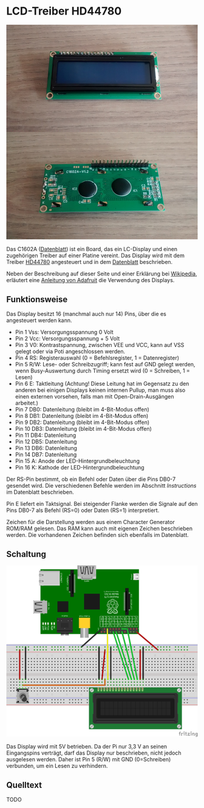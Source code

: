 LCD-Treiber HD44780 
===================

![lcd](doc/lcd.jpg)

Das C1602A ([Datenblatt](doc/C1602a.pdf)) ist ein Board, das ein
LC-Display und einen zugehörigen Treiber auf einer Platine vereint. Das
Display wird mit dem Treiber 
[HD44780](http://www.mikrocontroller.net/articles/HD44780)
angesteuert und in dem
[Datenblatt](doc/HD44780.pdf) beschrieben.

Neben der Beschreibung auf dieser Seite und einer Erklärung bei
[Wikipedia](https://de.wikipedia.org/wiki/HD44780), erläutert eine
[Anleitung von Adafruit](doc/drive-a-16x2-lcd-directly-with-a-raspberry-pi.pdf) die Verwendung des Displays.

Funktionsweise
--------------

Das Display besitzt 16 (manchmal auch nur 14) Pins, über die es
angesteuert werden kann. 

- Pin 1 Vss: Versorgungsspannung 0 Volt
- Pin 2 Vcc: Versorgungsspannung + 5 Volt
- Pin 3 V0: Kontrastspannung, zwischen VEE und VCC, kann auf VSS
  gelegt oder via Poti angeschlossen werden. 
- Pin 4 RS: Registerauswahl (0 = Befehlsregister, 1 = Datenregister)
- Pin 5 R/W: Lese- oder Schreibzugriff; kann fest auf GND gelegt
  werden, wenn Busy-Auswertung durch Timing ersetzt wird (0 =
  Schreiben, 1 = Lesen)
- Pin 6 E: Taktleitung (Achtung! Diese Leitung hat im Gegensatz zu den
  anderen bei einigen Displays keinen internen Pullup, man muss also
  einen externen vorsehen, falls man mit Open-Drain-Ausgängen
  arbeitet.)
- Pin 7 DB0: Datenleitung (bleibt im 4-Bit-Modus offen)
- Pin 8 DB1: Datenleitung (bleibt im 4-Bit-Modus offen)
- Pin 9 DB2: Datenleitung (bleibt im 4-Bit-Modus offen)
- Pin 10 DB3: Datenleitung (bleibt im 4-Bit-Modus offen)
- Pin 11 DB4: Datenleitung
- Pin 12 DB5: Datenleitung
- Pin 13 DB6: Datenleitung
- Pin 14 DB7: Datenleitung
- Pin 15 A: Anode der LED-Hintergrundbeleuchtung
- Pin 16 K: Kathode der LED-Hintergrundbeleuchtung

Der RS-Pin bestimmt, ob ein Befehl oder Daten über die Pins DB0-7
gesendet wird. Die verschiedenen Befehle werden im Abschnitt *Instructions*
im Datenblatt beschrieben. 

Pin E liefert ein Taktsignal. Bei steigender Flanke werden die Signale
auf den Pins DB0-7 als Befehl (RS=0) oder Daten (RS=1) interpretiert.

Zeichen für die Darstellung werden aus einem Character Generator ROM/RAM 
gelesen. Das RAM kann auch mit eigenen Zeichen beschrieben werden. Die
vorhandenen Zeichen befinden sich ebenfalls im Datenblatt.



Schaltung
---------

![schaltung](doc/schaltung_Steckplatine.png)

Das Display wird mit 5V betrieben. Da der Pi nur 3,3 V an seinen
Eingangspins verträgt, darf das Display nur beschrieben, nicht jedoch
ausgelesen werden. Daher ist Pin 5 (R/W) mit GND (0=Schreiben)
verbunden, um ein Lesen zu verhindern.


Quelltext
---------

TODO
